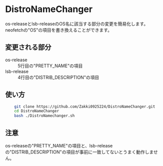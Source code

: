 # DistroNameChanger

os-releaseとlsb-releaseのOS名に該当する部分の変更を簡易化します。
neofetchの"OS"の項目を書き換えることができます。

## 変更される部分
<dl>
    <dt>os-release</dt>
    <dd>5行目の"PRETTY_NAME"の項目</dd>
    <dt>lsb-release</dt>
    <dd>4行目の"DISTRIB_DESCRIPTION"の項目</dd>
</dl>

## 使い方
```Bash
    git clone https://github.com/Zakki0925224/DistroNameChanger.git
    cd DistroNameChanger
    bash ./DistroNamechanger.sh
```

## 注意

os-releaseの"PRETTY_NAME"の項目と、lsb-releaseの"DISTRIB_DESCRIPTION"の項目が事前に一致してないとうまく動作しません。